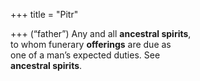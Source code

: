 +++
title = "Pitr"

+++
(“father”) Any and all **ancestral spirits**,  
to whom funerary **offerings** are due as  
one of a man’s expected duties. See  
**ancestral spirits**.